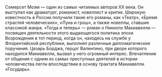 <!--2017-01-04 13:46:28-->
Сомерсет Моэм — один из самых читаемых авторов XX века. Он выступал как драматург, романист, новеллист и критик. Широкую известность в России получили такие его романы, как «Театр», «Бремя страстей человеческих», «Луна и грош», а также новеллы, ставшие классикой жанра. «Тогда и теперь» — роман о Никколо Макиавелли — посвящен деятельности этого выдающегося политика эпохи Возрождения в тот период, когда он, находясь на службе у Флорентийской республики, выполнял различные дипломатические поручения. Цезарь Борджа, герцог Валентино, при дворе которого находился Макиавелли, вызвал у него огромный интерес. Впечатления от общения с одним из самых преступных деятелей в истории человечества легли впоследствии в основу трактата Макиавелли «Государь».